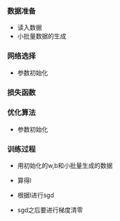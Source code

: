 ### 数据准备

* 读入数据
* 小批量数据的生成

### 网络选择

* 参数初始化

### 损失函数

### 优化算法

* 参数初始化

### 训练过程

* 用初始化的w,b和小批量生成的数据

* 算得l
* 根据l进行sgd
* sgd之后要进行梯度清零

